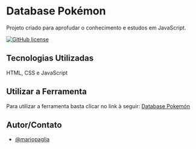 # Database Pokémon

Projeto criado para aprofudar o conhecimento e estudos em JavaScript.

[![GitHub license](https://img.shields.io/github/license/mariopaglia/pokemondb.svg)](https://github.com/mariopaglia/pokemondb/blob/master/LICENSE)

## Tecnologias Utilizadas

HTML, CSS e JavaScript

## Utilizar a Ferramenta

Para utilizar a ferramenta basta clicar no link à seguir: [Database Pokemón](https://mariopaglia.github.io/pokemondb/)

## Autor/Contato

- [@mariopaglia](https://www.github.com/mariopaglia)
